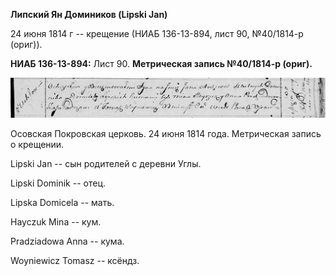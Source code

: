 **Липский Ян Домиников (Lipski Jan)**

24 июня 1814 г -- крещение (НИАБ 136-13-894, лист 90, №40/1814-р
(ориг)).

**НИАБ 136-13-894:** Лист 90. **Метрическая запись №40/1814-р (ориг).**

![](./media/b9d967a51fc3ceda1193ae138fae641a9ff970f5.png)

Осовская Покровская церковь. 24 июня 1814 года. Метрическая запись о
крещении.

Lipski Jan -- сын родителей с деревни Углы.

Lipski Dominik -- отец.

Lipska Domicela -- мать.

Hayczuk Mina -- кум.

Pradziadowa Anna -- кума.

Woyniewicz Tomasz -- ксёндз.
